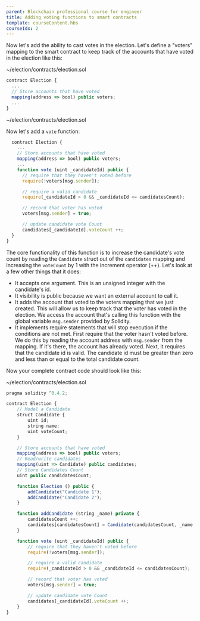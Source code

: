 ```yaml
---
parent: Blockchain professional course for engineer
title: Adding voting functions to smart contracts
template: courseContent.hbs
courseIdx: 2
---
```


Now let's add the ability to cast votes in the election. Let's define a "voters" mapping to the smart contract to keep track of the accounts that have voted in the election like this:
<div class="precode">~/election/contracts/election.sol</div>

```javascript
contract Election {
  ...
  // Store accounts that have voted
  mapping(address => bool) public voters;
  ...
}
```
<div class="precode">~/election/contracts/election.sol</div>

Now let's add a `vote` function:
```javascript
  contract Election {
    ...
    // Store accounts that have voted
    mapping(address => bool) public voters;
    ...
    function vote (uint _candidateId) public {
      // require that they haven't voted before
      require(!voters[msg.sender]);

      // require a valid candidate
      require(_candidateId > 0 && _candidateId <= candidatesCount);

      // record that voter has voted
      voters[msg.sender] = true;

      // update candidate vote Count
      candidates[_candidateId].voteCount ++;
  }
}
```

The core functionality of this function is to increase the candidate's vote count by reading the `Candidate` struct out of the `candidates` mapping and increasing the `voteCount` by 1 with the increment operator (++). Let's look at a few other things that it does:

* It accepts one argument. This is an unsigned integer with the candidate's id.
* It visibility is public because we want an external account to call it.
* It adds the account that voted to the voters mapping that we just created. This will allow us to keep track that the voter has voted in the election. We access the account that's calling this function with the global variable `msg.sender` provided by Solidity.
* It implements require statements that will stop execution if the conditions are not met. First require that the voter hasn't voted before. We do this by reading the account address with `msg.sender` from the mapping. If it's there, the account has already voted. Next, it requires that the candidate id is valid. The candidate id must be greater than zero and less than or equal to the total candidate count.


Now your complete contract code should look like this:
<div class="precode">~/election/contracts/election.sol</div>

```javascript
pragma solidity ^0.4.2;

contract Election {
    // Model a Candidate
    struct Candidate {
        uint id;
        string name;
        uint voteCount;
    }

    // Store accounts that have voted
    mapping(address => bool) public voters;
    // Read/write candidates
    mapping(uint => Candidate) public candidates;
    // Store Candidates Count
    uint public candidatesCount;

    function Election () public {
        addCandidate("Candidate 1");
        addCandidate("Candidate 2");
    }

    function addCandidate (string _name) private {
        candidatesCount ++;
        candidates[candidatesCount] = Candidate(candidatesCount, _name, 0);
    }

    function vote (uint _candidateId) public {
        // require that they haven't voted before
        require(!voters[msg.sender]);

        // require a valid candidate
        require(_candidateId > 0 && _candidateId <= candidatesCount);

        // record that voter has voted
        voters[msg.sender] = true;

        // update candidate vote Count
        candidates[_candidateId].voteCount ++;
    }
}
```
